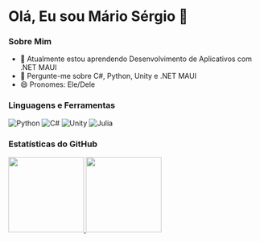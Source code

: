 # Olá, Eu sou Mário Sérgio 👋
[linkedin]: linkedin.com/in/mario-sergio-maduro-santana-031167270
### Sobre Mim
- 🌱 Atualmente estou aprendendo Desenvolvimento de Aplicativos com .NET MAUI
- 💬 Pergunte-me sobre C#, Python, Unity e .NET MAUI
- 😄 Pronomes: Ele/Dele

### Linguagens e Ferramentas
![Python](https://img.shields.io/badge/-Python-3776AB?style=flat-square&logo=python&logoColor=white)
![C#](https://img.shields.io/badge/-C%23-239120?style=flat-square&logo=c-sharp&logoColor=white)
![Unity](https://img.shields.io/badge/Unity-100000?style=flat&logo=unity&logoColor=white)
![Julia](https://img.shields.io/badge/Julia-9558B2?style=flat&logo=julia&logoColor=white)


### Estatísticas do GitHub
<div>
<a href="https://github.com/thigs0">
<img loading="lazy" height="150em" src="https://github-readme-stats.vercel.app/api/top-langs/?username=Mario200212&layout=compact&langs_count=7&theme=dracula"/>
<img loading="lazy" height="150em" src="https://github-readme-stats.vercel.app/api?username=Mario200212&show_icons=true&theme=dracula&count_private=true"/>
</div>
 

